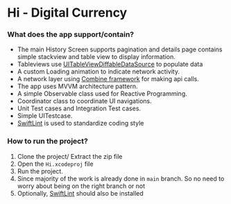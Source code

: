 #  Hi - Digital Currency


### What does the app support/contain? ###

* The main History Screen supports pagination and details page contains simple stackview and table view to display information.
* Tableviews use [UITableViewDiffableDataSource](https://developer.apple.com/documentation/uikit/uitableviewdiffabledatasource) to populate data
* A custom Loading animation to indicate network activity.
* A network layer using [Combine framework](https://developer.apple.com/documentation/combine) for making api calls.
* The app uses MVVM architecture pattern.
* A simple Observable class used for Reactive Programming.
* Coordinator class to coordinate UI navigations.
* Unit Test cases and Integration Test cases.
* Simple UITestcase.
* [SwiftLint](https://github.com/realm/SwiftLint) is used to standardize coding style


### How to run the project? ###

1. Clone the project/ Extract the zip file
2. Open the `Hi.xcodeproj` file
3. Run the project.
4. Since majority of the work is already done in `main` branch. So no need to worry about being on the right branch or not
5. Optionally, [SwiftLint](https://github.com/realm/SwiftLint) should also be installed
